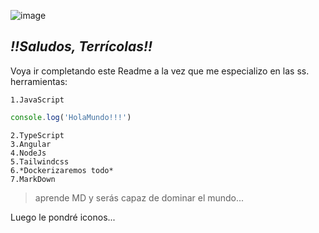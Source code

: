 ![image](https://github.com/user-attachments/assets/cf6ee9ba-38dc-4982-b567-0f5c3817b883)

## *!!Saludos, Terrícolas!!*

Voya ir completando este Readme a la vez que me especializo en las ss. herramientas:

    1.JavaScript    
```javascript
console.log('HolaMundo!!!')
```
    2.TypeScript
    3.Angular
    4.NodeJs
    5.Tailwindcss
    6.*Dockerizaremos todo*
    7.MarkDown

>aprende MD y serás capaz de dominar el mundo...


Luego le pondré iconos...





